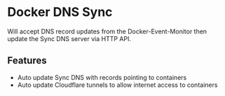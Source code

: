 # Docker DNS Sync

Will accept DNS record updates from the Docker-Event-Monitor then update the Sync DNS server via HTTP API.

## Features

- Auto update Sync DNS with records pointing to containers
- Auto update Cloudflare tunnels to allow internet access to containers